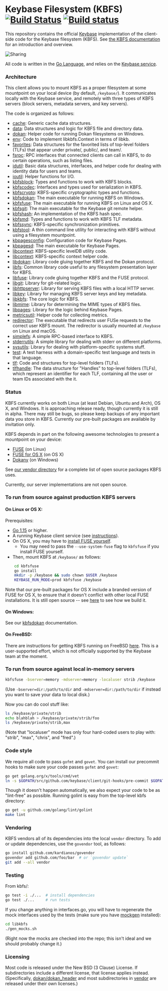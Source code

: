 # Keybase Filesystem (KBFS) [![Build Status](https://travis-ci.org/keybase/kbfs.svg?branch=master)](https://travis-ci.org/keybase/kbfs) [![Build status](https://ci.appveyor.com/api/projects/status/xpxqhgpl60m1h3sb/branch/master?svg=true)](https://ci.appveyor.com/project/keybase/kbfs/branch/master)

This repository contains the official [Keybase](https://keybase.io)
implementation of the client-side code for the Keybase filesystem
(KBFS). See [the KBFS documentation](https://keybase.io/docs/kbfs) for an
introduction and overview.

![Sharing](https://keybase.io/images/github/repo_share.png?)

All code is written in the [Go Language](https://golang.org), and relies
on the [Keybase
service](https://github.com/keybase/client/tree/master/go).

### Architecture

This client allows you to mount KBFS as a proper filesystem at some
mountpoint on your local device (by default, `/keybase/`). It
communicates locally with the Keybase service, and remotely with three
types of KBFS servers (block servers, metadata servers, and key
servers).

The code is organized as follows:

- [cache](cache/): Generic cache data structures.
- [data](data/): Data structures and logic for KBFS file and directory data.
- [dokan](dokan/): Helper code for running Dokan filesystems on Windows.
- [env](env/): Code to implement libkbfs.Context in terms of libkb.
- [favorites](favorites/): Data structures for the favorited lists of
  top-level folders (TLFs) that appear under private/, public/, and
  team/.
- [fsrpc](fsrpc/): RPC interfaces that connected clients can call in KBFS,
  to do certain operations, such as listing files.
- [idutil](idutil/): Basic data structures, interfaces, and helper
  code for dealing with identity data for users and teams.
- [ioutil](ioutil/): Helper functions for I/O.
- [kbfsblock](kbfsblock/): Types and functions to work with KBFS blocks.
- [kbfscodec](kbfscodec/): Interfaces and types used for serialization in KBFS.
- [kbfscrypto](kbfscrypto/): KBFS-specific cryptographic types and functions.
- [kbfsdokan](kbfsdokan/): The main executable for running KBFS on
  Windows.
- [kbfsfuse](kbfsfuse/): The main executable for running KBFS on Linux
  and OS X.
- [kbfsgit](kbfsgit/): The main executable for the Keybase git remote helper.
- [kbfshash](kbfshash/): An implementation of the KBFS hash spec.
- [kbfsmd](kbfsmd/): Types and functions to work with KBFS TLF metadata.
- [kbfssync](kbfssync/): KBFS-specific synchronization primitives.
- [kbfstool](kbfstool/): A thin command line utility for interacting with KBFS
  without using a filesystem mountpoint.
- [kbpagesconfig](kbpagesconfig/): Configuration code for Keybase Pages.
- [kbpagesd](kbpagesd/): The main executable for Keybase Pages.
- [libcontext](ldbutils/): KBFS-specific levelDB utility code.
- [libcontext](libcontext/): KBFS-specific context helper code.
- [libdokan](libdokan/): Library code gluing together KBFS and the
  Dokan protocol.
- [libfs](libfs/): Common library code useful to any filesystem
  presentation layer for KBFS.
- [libfuse](libfuse/): Library code gluing together KBFS and the FUSE
  protocol.
- [libgit](libgit/): Library for git-related logic.
- [libhttpserver](libhttpserver/): Library for serving KBFS files with
  a local HTTP server.
- [libkey](libkey/): Library for managing KBFS server keys and key metadata.
- [libkbfs](libkbfs/): The core logic for KBFS.
- [libmime](libmime/): Library for determining the MIME types of KBFS
  files.
- [libpages](libpages/): Library for the logic behind Keybase Pages.
- [metricsutil](metricsutil/): Helper code for collecting metrics.
- [redirector](redirector/): The executable that redirects user FUSe
  requests to the correct user KBFS mount. The redirector is usually
  mounted at `/keybase` on Linux and macOS.
- [simplefs](simplefs/): A simple RPC-based interface to KBFS.
- [stderrutils](stderrutils/): A simple library for dealing with
  stderr on different platforms.
- [sysutils](sysutils/): Library for dealing with platform-specific
  systems stuff.
- [test](test/): A test harness with a domain-specific test language
  and tests in that language.
- [tlf](tlf/): Code and structures for top-level folders (TLFs).
- [tlfhandle](tlfhandle/): The data structure for "Handles" to
  top-level folders (TLFs), which represent an identifier for each
  TLF, containing all the user or team IDs associated with the it.

### Status

KBFS currently works on both Linux (at least Debian, Ubuntu and Arch),
OS X, and Windows. It is approaching release ready, though currently
it is still in alpha. There may still be bugs, so please keep backups
of any important data you store in KBFS. Currently our pre-built
packages are available by invitation only.

KBFS depends in part on the following awesome technologies to present
a mountpoint on your device:

- [FUSE](https://github.com/libfuse/) (on Linux)
- [FUSE for OS X](https://osxfuse.github.io/) (on OS X)
- [Dokany](https://github.com/dokan-dev/dokany) (on Windows)

See [our vendor directory](vendor/) for a complete list of open source
packages KBFS uses.

Currently, our server implementations are not open source.

### To run from source against production KBFS servers

#### On Linux or OS X:

Prerequisites:

- [Go 1.15](https://golang.org/dl/) or higher.
- A running Keybase client service (see [instructions](https://github.com/keybase/client/tree/master/go)).
- On OS X, you may have to [install FUSE yourself](https://osxfuse.github.io/).
  - You may need to pass the `--use-system-fuse` flag to `kbfsfuse` if
    you install FUSE yourself.
- Then, mount KBFS at `/keybase/` as follows:

```bash
    cd kbfsfuse
    go install
    mkdir -p /keybase && sudo chown $USER /keybase
    KEYBASE_RUN_MODE=prod kbfsfuse /keybase
```

Note that our pre-built packages for OS X include a branded version of
FUSE for OS X, to ensure that it doesn't conflict with other local
FUSE installations. It is still open source -- see
[here](https://github.com/keybase/client/blob/master/osx/Fuse/build.sh)
to see how we build it.

#### On Windows:

See our [kbfsdokan](kbfsdokan/) documentation.

#### On FreeBSD:

There are instructions for getting KBFS running on FreeBSD
[here](https://wiki.freebsd.org/Ports/security/kbfs). This is a
user-supported effort, which is not officially supported by the
Keybase team at the moment.

### To run from source against local in-memory servers

```bash
kbfsfuse -bserver=memory -mdserver=memory -localuser strib /keybase
```

(Use `-bserver=dir:/path/to/dir` and `-mdserver=dir:/path/to/dir` if
instead you want to save your data to local disk.)

Now you can do cool stuff like:

```bash
ls /keybase/private/strib
echo blahblah > /keybase/private/strib/foo
ls /keybase/private/strib,max
```

(Note that "localuser" mode has only four hard-coded users to play
with: "strib", "max", "chris", and "fred".)

### Code style

We require all code to pass `gofmt` and `govet`. You can install our
precommit hooks to make sure your code passes `gofmt` and `govet`:

```bash
go get golang.org/x/tools/cmd/vet
ln -s $GOPATH/src/github.com/keybase/client/git-hooks/pre-commit $GOPATH/src/github.com/keybase/client/go/kbfs/.git/hooks/pre-commit
```

Though it doesn't happen automatically, we also expect your code to be
as "lint-free" as possible. Running golint is easy from the top-level
kbfs directory:

```bash
go get -u github.com/golang/lint/golint
make lint
```

### Vendoring

KBFS vendors all of its dependencies into the local `vendor`
directory. To add or update dependencies, use the `govendor` tool, as
follows:

```bash
go install github.com/kardianos/govendor
govendor add github.com/foo/bar  # or `govendor update`
git add --all vendor
```

### Testing

From kbfs/:

```bash
go test -i ./...  # install dependencies
go test ./...     # run tests
```

If you change anything in interfaces.go, you will have to regenerate
the mock interfaces used by the tests (make sure you have [mockgen](https://github.com/golang/mock)
installed):

```bash
cd libkbfs
./gen_mocks.sh
```

(Right now the mocks are checked into the repo; this isn't ideal and
we should probably change it.)

### Licensing

Most code is released under the New BSD (3 Clause) License. If
subdirectories include a different license, that license applies
instead. (Specifically, [dokan/dokan_header](dokan/dokan_header) and
most subdirectories in [vendor](vendor/) are released under their own
licenses.)
